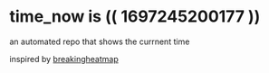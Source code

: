 # time_now is (( 1697245200177 ))

an automated repo that shows the currnent time

inspired by [breakingheatmap](https://github.com/breakingheatmap/breakingheatmap)